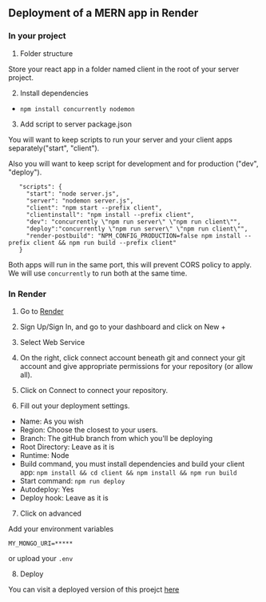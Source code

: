 ## Deployment of a MERN app in Render


### In your project
 1. Folder structure

 Store your react app in a folder named client in the root of your server project.

 2. Install dependencies
  - `npm install concurrently nodemon`

 3. Add script to server package.json

 You will want to keep scripts to run your server and your client apps separately("start", "client").

 Also you will want to keep script for development and for production ("dev", "deploy").
 

 ```
    "scripts": {
      "start": "node server.js",
      "server": "nodemon server.js",
      "client": "npm start --prefix client",
      "clientinstall": "npm install --prefix client",
      "dev": "concurrently \"npm run server\" \"npm run client\"",
      "deploy":"concurrently \"npm run server\" \"npm run client\"",
      "render-postbuild": "NPM_CONFIG_PRODUCTION=false npm install --prefix client && npm run build --prefix client"
    }

 ```
 Both apps will run in the same port, this will prevent CORS policy to apply. We will use `concurrently` to run both at the same time.  



### In Render

1. Go to [Render](https://render.com/)

2. Sign Up/Sign In, and go to your dashboard and click on New +

3. Select Web Service

4. On the right, click connect account beneath git and connect your git account and give appropriate permissions for your repository (or allow all).

5. Click on Connect to connect your repository.

6. Fill out your deployment settings. 

- Name: As you wish
- Region: Choose the closest to your users.
- Branch: The gitHub branch from which you'll be deploying
- Root Directory: Leave as it is
- Runtime: Node
- Build command, you must install dependencies and build your client app: `npm install && cd client && npm install && npm run build`
- Start command: `npm run deploy`
- Autodeploy: Yes
- Deploy hook: Leave as it is

7. Click on advanced

Add your environment variables

```
MY_MONGO_URI=*****
```
or upload your `.env`

8. Deploy

You can visit a deployed version of this proejct [here](https://demo-mern.onrender.com/)
